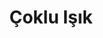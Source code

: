 ---
title: Çoklu Işık
keywords: 
last_updated: 
tags: []
permalink: /lighting/multiple_lights.html
sidebar: main_sidebar
---